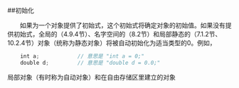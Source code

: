 ##初始化

&emsp;&emsp;如果为一个对象提供了初始式，这个初始式将确定对象的初始值。如果没有提供初始式，全局的（4.9.4节）、名字空间的（8.2节）和局部静态的（7.1.2节、10.2.4节）对象（统称为静态对象）将被自动初始化为适当类型的0。例如，

```javascript
    int a;            // 意思是 "int a = 0;"
    double d;         // 意思是 "double d = 0.0;"
```

局部对象（有时称为自动对象）和在自由存储区里建立的对象